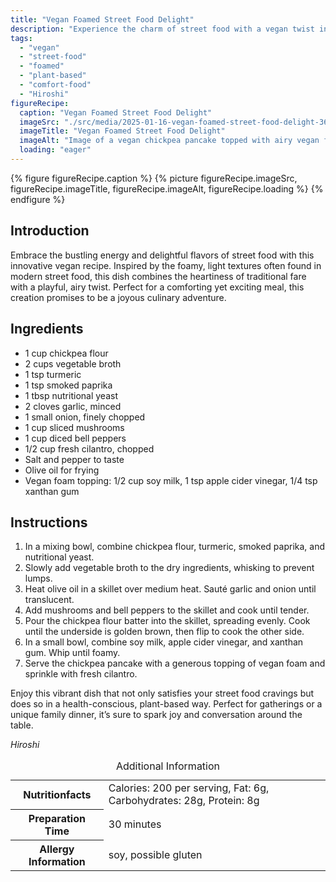 ```yaml
---
title: "Vegan Foamed Street Food Delight"
description: "Experience the charm of street food with a vegan twist in this delightful foamed recipe, featuring chickpea pancakes topped with a light, airy vegan foam."
tags:
  - "vegan"
  - "street-food"
  - "foamed"
  - "plant-based"
  - "comfort-food"
  - "Hiroshi"
figureRecipe: 
  caption: "Vegan Foamed Street Food Delight"
  imageSrc: "./src/media/2025-01-16-vegan-foamed-street-food-delight-3602.png"
  imageTitle: "Vegan Foamed Street Food Delight"
  imageAlt: "Image of a vegan chickpea pancake topped with airy vegan foam and fresh cilantro on a white plate, minimalistic table setting."
  loading: "eager"
---
```


{% figure figureRecipe.caption %}
{% picture figureRecipe.imageSrc, figureRecipe.imageTitle, figureRecipe.imageAlt, figureRecipe.loading %}
{% endfigure %}

## Introduction

Embrace the bustling energy and delightful flavors of street food with this innovative vegan recipe. Inspired by the foamy, light textures often found in modern street food, this dish combines the heartiness of traditional fare with a playful, airy twist. Perfect for a comforting yet exciting meal, this creation promises to be a joyous culinary adventure.

## Ingredients

- 1 cup chickpea flour
- 2 cups vegetable broth
- 1 tsp turmeric
- 1 tsp smoked paprika
- 1 tbsp nutritional yeast
- 2 cloves garlic, minced
- 1 small onion, finely chopped
- 1 cup sliced mushrooms
- 1 cup diced bell peppers
- 1/2 cup fresh cilantro, chopped
- Salt and pepper to taste
- Olive oil for frying
- Vegan foam topping: 1/2 cup soy milk, 1 tsp apple cider vinegar, 1/4 tsp xanthan gum

## Instructions

1. In a mixing bowl, combine chickpea flour, turmeric, smoked paprika, and nutritional yeast.
2. Slowly add vegetable broth to the dry ingredients, whisking to prevent lumps.
3. Heat olive oil in a skillet over medium heat. Sauté garlic and onion until translucent.
4. Add mushrooms and bell peppers to the skillet and cook until tender.
5. Pour the chickpea flour batter into the skillet, spreading evenly. Cook until the underside is golden brown, then flip to cook the other side.
6. In a small bowl, combine soy milk, apple cider vinegar, and xanthan gum. Whip until foamy.
7. Serve the chickpea pancake with a generous topping of vegan foam and sprinkle with fresh cilantro.

Enjoy this vibrant dish that not only satisfies your street food cravings but does so in a health-conscious, plant-based way. Perfect for gatherings or a unique family dinner, it’s sure to spark joy and conversation around the table.

*Hiroshi*

<table><caption class='sr-only'>Additional Information</caption><tr><th>Nutritionfacts</th><td>Calories: 200 per serving, Fat: 6g, Carbohydrates: 28g, Protein: 8g&nbsp;</td></tr><tr><th>Preparation Time</th><td>30 minutes&nbsp;</td></tr><tr><th>Allergy Information</th><td>soy, possible gluten&nbsp;</td></tr></table>

